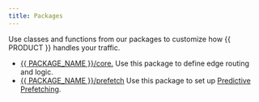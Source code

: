 ```yaml
---
title: Packages
---
```


Use classes and functions from our packages to customize how {{ PRODUCT }} handles your traffic.

- [{{ PACKAGE_NAME }}/core.](/docs/v6.x/api/core) Use this package to define edge routing and logic.
- [{{ PACKAGE_NAME }}/prefetch](/docs/v6.x/api/prefetch) Use this package to set up [Predictive Prefetching](/applications/performance/prefetching).
